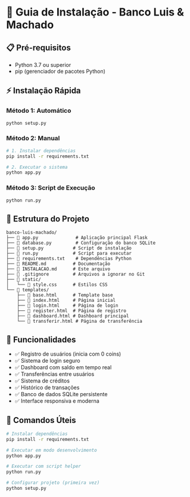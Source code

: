 
# 🚀 Guia de Instalação - Banco Luis & Machado

## 📋 Pré-requisitos

- Python 3.7 ou superior
- pip (gerenciador de pacotes Python)

## ⚡ Instalação Rápida

### Método 1: Automático
```bash
python setup.py
```

### Método 2: Manual
```bash
# 1. Instalar dependências
pip install -r requirements.txt

# 2. Executar o sistema
python app.py
```

### Método 3: Script de Execução
```bash
python run.py
```

## 📁 Estrutura do Projeto

```
banco-luis-machado/
├── 📄 app.py              # Aplicação principal Flask
├── 📄 database.py         # Configuração do banco SQLite
├── 📄 setup.py           # Script de instalação
├── 📄 run.py             # Script para executar
├── 📄 requirements.txt    # Dependências Python
├── 📄 README.md          # Documentação
├── 📄 INSTALACAO.md      # Este arquivo
├── 📄 .gitignore         # Arquivos a ignorar no Git
├── 📁 static/
│   └── 📄 style.css      # Estilos CSS
└── 📁 templates/
    ├── 📄 base.html      # Template base
    ├── 📄 index.html     # Página inicial
    ├── 📄 login.html     # Página de login
    ├── 📄 register.html  # Página de registro
    ├── 📄 dashboard.html # Dashboard principal
    └── 📄 transferir.html # Página de transferência
```

## 🎯 Funcionalidades

- ✅ Registro de usuários (inicia com 0 coins)
- ✅ Sistema de login seguro
- ✅ Dashboard com saldo em tempo real
- ✅ Transferências entre usuários
- ✅ Sistema de créditos
- ✅ Histórico de transações
- ✅ Banco de dados SQLite persistente
- ✅ Interface responsiva e moderna

## 🔧 Comandos Úteis

```bash
# Instalar dependências
pip install -r requirements.txt

# Executar em modo desenvolvimento
python app.py

# Executar com script helper
python run.py

# Configurar projeto (primeira vez)
python setup.py
```